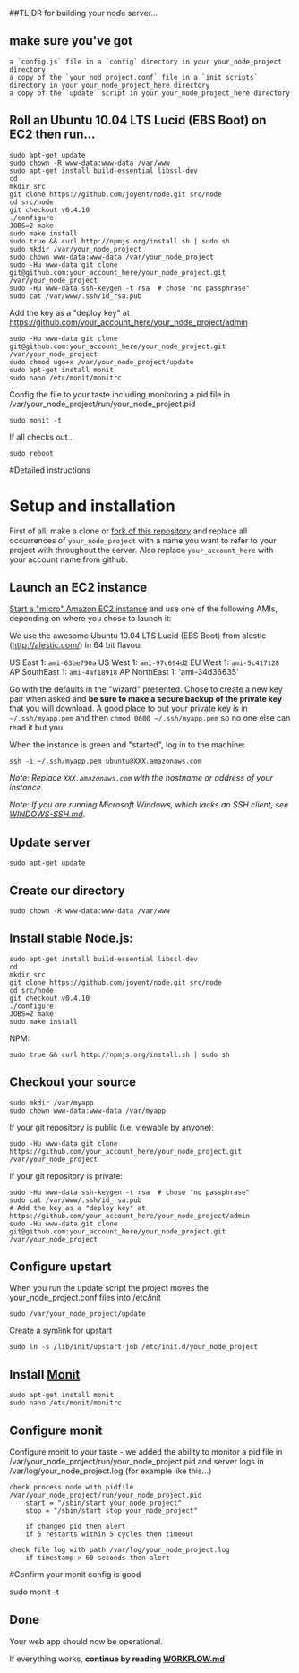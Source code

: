 ##TL;DR for building your node server...

## make sure you've got
	a `config.js` file in a `config` directory in your your_node_project directory 
	a copy of the `your_nod_project.conf` file in a `init_scripts` directory in your your_node_project_here directory
	a copy of the `update` script in your your_node_project_here directory

## Roll an Ubuntu 10.04 LTS Lucid (EBS Boot) on EC2 then run...

	sudo apt-get update
	sudo chown -R www-data:www-data /var/www
	sudo apt-get install build-essential libssl-dev
	cd
	mkdir src
	git clone https://github.com/joyent/node.git src/node
	cd src/node
	git checkout v0.4.10
	./configure
	JOBS=2 make
	sudo make install
	sudo true && curl http://npmjs.org/install.sh | sudo sh
	sudo mkdir /var/your_node_project
	sudo chown www-data:www-data /var/your_node_project
	sudo -Hu www-data git clone git@github.com:your_account_here/your_node_project.git /var/your_node_project
	sudo -Hu www-data ssh-keygen -t rsa  # chose "no passphrase"
	sudo cat /var/www/.ssh/id_rsa.pub
	
Add the key as a "deploy key" at https://github.com/your_account_here/your_node_project/admin

	sudo -Hu www-data git clone git@github.com:your_account_here/your_node_project.git /var/your_node_project
	sudo chmod ugo+x /var/your_node_project/update
	sudo apt-get install monit
	sudo nano /etc/monit/monitrc
	
Config the file to your taste including monitoring a pid file in /var/your_node_project/run/your_node_project.pid

	sudo monit -t
	
If all checks out...

	sudo reboot

#Detailed instructions

# Setup and installation

First of all, make a clone or [fork of this repository](http://help.github.com/fork-a-repo/) and replace all occurrences of `your_node_project` with a name you want to refer to your project with throughout the server.  Also replace `your_account_here` with your account name from github.

## Launch an EC2 instance

[Start a "micro" Amazon EC2 instance](https://console.aws.amazon.com/ec2/home) and use one of the following AMIs, depending on where you chose to launch it:

We use the awesome Ubuntu 10.04 LTS Lucid (EBS Boot) from alestic (http://alestic.com/) in 64 bit flavour

US East 1: `ami-63be790a`
US West 1: `ami-97c694d2`
EU West 1: `ami-5c417128`
AP SouthEast 1: `ami-4af18918`
AP NorthEast 1: 'ami-34d36635'

Go with the defaults in the "wizard" presented. Chose to create a new key pair when asked and **be sure to make a secure backup of the private key** that you will download. A good place to put your private key is in `~/.ssh/myapp.pem` and then `chmod 0600 ~/.ssh/myapp.pem` so no one else can read it but you.

When the instance is green and "started", log in to the machine:

    ssh -i ~/.ssh/myapp.pem ubuntu@XXX.amazonaws.com

*Note: Replace `XXX.amazonaws.com` with the hostname or address of your instance.*

*Note: If you are running Microsoft Windows, which lacks an SSH client, see [WINDOWS-SSH.md](WINDOWS-SSH.md#readme)*.

## Update server

	sudo apt-get update
	
## Create our directory
	sudo chown -R www-data:www-data /var/www

## Install stable Node.js:

	sudo apt-get install build-essential libssl-dev
	cd
	mkdir src
	git clone https://github.com/joyent/node.git src/node
	cd src/node
	git checkout v0.4.10
	./configure
	JOBS=2 make
	sudo make install

NPM:

    sudo true && curl http://npmjs.org/install.sh | sudo sh

## Checkout your source

    sudo mkdir /var/myapp
    sudo chown www-data:www-data /var/myapp

If your git repository is public (i.e. viewable by anyone):

    sudo -Hu www-data git clone https://github.com/your_account_here/your_node_project.git /var/your_node_project

If your git repository is private:

    sudo -Hu www-data ssh-keygen -t rsa  # chose "no passphrase"
    sudo cat /var/www/.ssh/id_rsa.pub
    # Add the key as a "deploy key" at https://github.com/your_account_here/your_node_project/admin
    sudo -Hu www-data git clone git@github.com:your_account_here/your_node_project.git /var/your_node_project

## Configure upstart

When you run the update script the project moves the your_node_project.conf files into /etc/init

	sudo /var/your_node_project/update

Create a symlink for upstart

	sudo ln -s /lib/init/upstart-job /etc/init.d/your_node_project 

## Install  [Monit](http://mmonit.com/monit/)
	sudo apt-get install monit
	sudo nano /etc/monit/monitrc

## Configure monit
Configure monit to your taste - we added the ability to monitor a pid file in /var/your_node_project/run/your_node_project.pid and server logs in /var/log/your_node_project.log (for example like this...)

	check process node with pidfile /var/your_node_project/run/your_node_project.pid
        start = "/sbin/start your_node_project"
        stop = "/sbin/start stop your_node_project"

    	if changed pid then alert
    	if 5 restarts within 5 cycles then timeout

	check file log with path /var/log/your_node_project.log
		if timestamp > 60 seconds then alert

#Confirm your monit config is good

sudo monit -t

## Done

Your web app should now be operational.

If everything works, **continue by reading [WORKFLOW.md](https://github.com/ctmaclean/ec2-webapp/blob/master/WORKFLOW.md#readme)**
